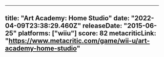
---
title: "Art Academy: Home Studio"
date: "2022-04-09T23:38:29.460Z"
releaseDate: "2015-06-25"
platforms: ["wiiu"]
score: 82
metacriticLink: "https://www.metacritic.com/game/wii-u/art-academy-home-studio"
---
